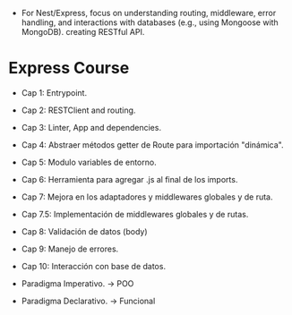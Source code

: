 - For Nest/Express, focus on understanding routing, middleware, error handling, and interactions with databases (e.g., using Mongoose with MongoDB). creating RESTful API.

# Express Course

- Cap 1: Entrypoint.
- Cap 2: RESTClient and routing.
- Cap 3: Linter, App and dependencies.
- Cap 4: Abstraer métodos getter de Route para importación "dinámica".
- Cap 5: Modulo variables de entorno.
- Cap 6: Herramienta para agregar .js al final de los imports.
- Cap 7: Mejora en los adaptadores y middlewares globales y de ruta.
- Cap 7.5: Implementación de middlewares globales y de rutas.
- Cap 8: Validación de datos (body)
- Cap 9: Manejo de errores.
- Cap 10: Interacción con base de datos.





- Paradigma Imperativo. -> POO
- Paradigma Declarativo. -> Funcional